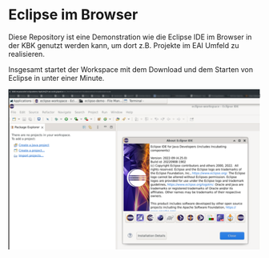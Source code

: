 # Eclipse im Browser

Diese Repository ist eine Demonstration wie die Eclipse IDE im Browser in der KBK genutzt werden kann, um dort z.B. Projekte im EAI Umfeld zu realisieren.

Insgesamt startet der Workspace mit dem Download und dem Starten von Eclipse in unter einer Minute.

![](./assets/eclipse.png)